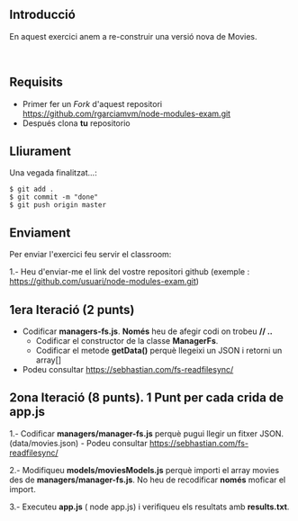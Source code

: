 ## Introducció

En aquest exercici anem a re-construir una versió nova de Movies.

<br>

## Requisits

- Primer fer un _Fork_ d'aquest repositori https://github.com/rgarciamvm/node-modules-exam.git
- Después clona __tu__ repositorio

## Lliurament

Una vegada finalitzat...:

```shell
$ git add .
$ git commit -m "done"
$ git push origin master
```
## Enviament

Per enviar l'exercici feu servir el classroom:

1.- Heu d'enviar-me el link del vostre repositori github (exemple : https://github.com/usuari/node-modules-exam.git)

## 1era Iteració (2 punts)

- Codificar **managers-fs.js**. **Només** heu de afegir codi on trobeu **// ..**
  - Codificar el constructor de la classe **ManagerFs**.
  - Codificar el metode **getData()** perquè llegeixi un JSON i retorni un array[]
- Podeu consultar https://sebhastian.com/fs-readfilesync/


## 2ona Iteració (8 punts). 1 Punt per cada crida de app.js

1.- Codificar **managers/manager-fs.js** perquè pugui llegir un fitxer JSON. (data/movies.json) - Podeu consultar https://sebhastian.com/fs-readfilesync/

2.- Modifiqueu **models/moviesModels.js** perquè importi el array movies des de **managers/manager-fs.js**. No heu de recodificar **només** moficar el import.

3.- Executeu **app.js** ( node app.js) i verifiqueu els resultats amb **results.txt**.
